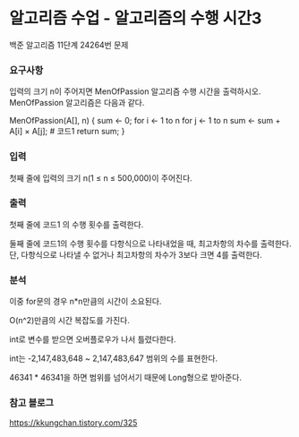 # 알고리즘 수업 - 알고리즘의 수행 시간3
<p> 
백준 알고리즘 11단계 24264번 문제
</p>

### 요구사항 
입력의 크기 n이 주어지면 MenOfPassion 알고리즘 수행 시간을 출력하시오.
MenOfPassion 알고리즘은 다음과 같다.

MenOfPassion(A[], n) {
    sum <- 0;
    for i <- 1 to n
        for j <- 1 to n
            sum <- sum + A[i] × A[j]; # 코드1
    return sum;
}

### 입력
첫째 줄에 입력의 크기 n(1 ≤ n ≤ 500,000)이 주어진다.

### 출력
첫째 줄에 코드1 의 수행 횟수를 출력한다.

둘째 줄에 코드1의 수행 횟수를 다항식으로 나타내었을 때, 최고차항의 차수를 출력한다. 단, 다항식으로 나타낼 수 없거나 최고차항의 차수가 3보다 크면 4를 출력한다.

### 분석 
이중 for문의 경우 n*n만큼의 시간이 소요된다.

O(n^2)만큼의 시간 복잡도를 가진다.

int로 변수를 받으면 오버플로우가 나서 틀렸다한다.

int는 -2,147,483,648 ~ 2,147,483,647 범위의 수를 표현한다.

46341 * 46341을 하면 범위를 넘어서기 때문에 Long형으로 받아준다.

### 참고 블로그
https://kkungchan.tistory.com/325
